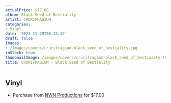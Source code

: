 ```yaml
---
actualPrice: $17.00
album: Black Seed of Bestiality
artist: CRURIFRAGIUM
categories:
- Vinyl
date: '2023-11-29T06:13:12'
draft: false
images:
- /images/covers/crurifragium-black_seed_of_bestiality.jpg
inStock: true
thumbnailImage: /images/covers/crurifragium-black_seed_of_bestiality-thumb.jpg
title: CRURIFRAGIUM - Black Seed of Bestiality
---
```


## Vinyl
* Purchase from [NWN Productions](http://shop.nwnprod.com/index.php?route=product/product&path=75&product_id=3763&sort=pd.name&order=ASC) for $17.00
